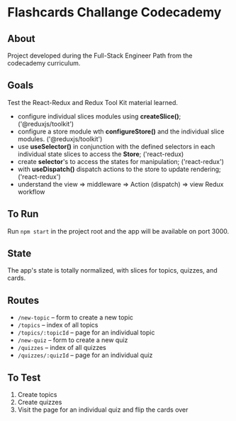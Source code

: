 # Flashcards Challange Codecademy

## About

Project developed during the Full-Stack Engineer Path from the codecademy curriculum.

## Goals

Test the React-Redux and Redux Tool Kit material learned.

+ configure individual slices modules using <b>createSlice()</b>; ('@reduxjs/toolkit')
+ configure a store module wth <b>configureStore()</b> and the individual slice modules. ('@reduxjs/toolkit')
+ use <b>useSelector()</b> in conjunction with the defined selectors in each individual state slices to access the <b>Store</b>; ('react-redux)
+ create <b>selector</b>'s to access the states for manipulation; ('react-redux')
+ with <b>useDispatch()</b> dispatch actions to the store to update rendering; ('react-redux')
+ understand the view => middleware => Action (dispatch) => view Redux workflow


## To Run

Run `npm start` in the project root and the app will be available on port 3000.

## State

The app's state is totally normalized, with slices for topics, quizzes, and cards.

## Routes

- `/new-topic` – form to create a new topic
- `/topics` – index of all topics
- `/topics/:topicId` – page for an individual topic
- `/new-quiz` – form to create a new quiz
- `/quizzes` – index of all quizzes
- `/quizzes/:quizId` – page for an individual quiz

## To Test

1. Create topics
2. Create quizzes
3. Visit the page for an individual quiz and flip the cards over